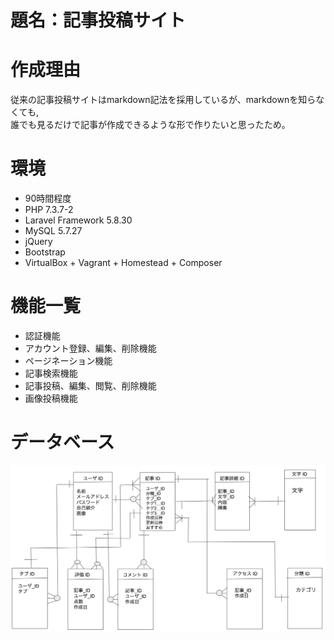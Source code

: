 # 題名：記事投稿サイト

# 作成理由
従来の記事投稿サイトはmarkdown記法を採用しているが、markdownを知らなくても,<br>
誰でも見るだけで記事が作成できるような形で作りたいと思ったため。<br>

# 環境
* 90時間程度
* PHP 7.3.7-2
* Laravel Framework 5.8.30
* MySQL 5.7.27
* jQuery
* Bootstrap
* VirtualBox + Vagrant + Homestead + Composer<br>

# 機能一覧
* 認証機能
* アカウント登録、編集、削除機能
* ページネーション機能
* 記事検索機能
* 記事投稿、編集、閲覧、削除機能
* 画像投稿機能

# データベース
![DB.png](https://github.com/GentaMorino/Laravel_posting-website_2019/blob/master/DB.png)